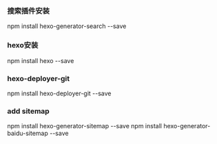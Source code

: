 ### 搜索插件安装
npm install hexo-generator-search --save

### hexo安装
npm install hexo --save

### hexo-deployer-git
npm install hexo-deployer-git --save

### add sitemap
npm install hexo-generator-sitemap --save
npm install hexo-generator-baidu-sitemap --save
